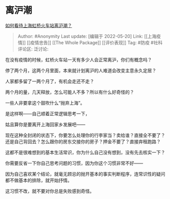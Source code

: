 # 离沪潮
[如何看待上海虹桥火车站离沪潮？](https://www.zhihu.com/question/533173561/answer/2493713243)

> Author: #Anonymity
> Last update: [编辑于 2022-05-20]
> Link: [[上海疫情]] [[疫情忠告]] [[The Whole Package]] [[评价表现]]
> Tag: #防疫 #社科
> 评论区:
> 泛讨论:

在没有疫情的时候，虹桥火车站一天有多少人会正常离沪，你们有概念吗？

停了两个月，这两个月里面，本来就计划离沪的人难道会改变主意永久定居？

人家都多留了一两个月了，有机会走还不走？

两个月的量，几天释放，怎么可能人不多？所以有什么好奇怪的？

一些人非要拿这个鼓吹什么“抛弃上海”。

是这样啊——自己顺着正常逻辑思考一下，

姑且算你是要离开上海回家乡发展吧——

现在这种全封闭的状态下，你要怎么处理你的行李家当？卖给谁？直接全不要了？还是自己背回去？怎么跟你的房东交接你的房子？押金不要了？直接弃租跑路？

这都不是很难想到的基本生活常识，你为什么自己没有想到，没有先去核实一下？

你需要反省一下你自己思考问题的习惯，因为你这个习惯非常不好——

因为自己喜欢某个结论，就毫无顾忌的抛开基本的事实判断程序，连常识性的疑问都不做基本的排除，就开始抒情。

这习惯不改，就不要对你总是失败感到奇怪。
